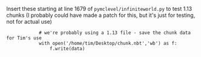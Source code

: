 Insert these starting at line 1679 of `pymclevel/infiniteworld.py` to test 1.13 chunks
(I probably could have made a patch for this, but it's just for testing, not for actual use)

```
            # we're probably using a 1.13 file - save the chunk data for Tim's use
            with open('/home/tim/Desktop/chunk.nbt','wb') as f:
                f.write(data)
```

